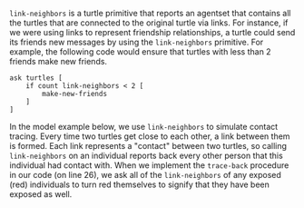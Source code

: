 ﻿`link-neighbors` is a turtle primitive that reports an agentset that contains all the turtles that are connected to the original turtle via links. For instance, if we were using links to represent friendship relationships, a turtle could send its friends new messages by using the `link-neighbors` primitive. For example, the following code would ensure that turtles with less than 2 friends make new friends.



```
ask turtles [
	if count link-neighbors < 2 [
		make-new-friends
	]
]
```





In the model example below, we use `link-neighbors` to simulate contact tracing. Every time two turtles get close to each other, a link between them is formed. Each link represents a "contact" between two turtles, so calling `link-neighbors`  on an individual reports back every other person that this individual had contact with. When we implement the `trace-back` procedure in our code (on line 26), we ask all of the `link-neighbors` of any exposed (red) individuals to turn red themselves to signify that they have been exposed as well.